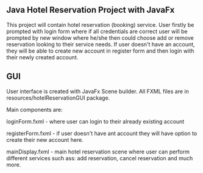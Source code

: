 ## Java Hotel Reservation Project with JavaFx
 

This project will contain hotel reservation (booking) service. User firstly
be prompted with login form where if all credentials are correct user will be prompted by new window where he/she then could choose add 
or remove reservation looking to their service needs. If user doesn't have an account, they will be able to create new account in register form and then
login with their newly created account.


## GUI

User interface is created with JavaFx Scene builder. All FXML files are in resources/hotelReservationGUI package.

Main components are:

loginForm.fxml - where user can login to their already existing account

registerForm.fxml - if user doesn't have ant account they will have option to create their new 
account here.

mainDisplay.fxml - main hotel reservation scene where user can perform different services such ass:
add reservation, cancel reservation and much more.



